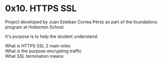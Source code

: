 # 0x10. HTTPS SSL

Project developed by Juan Esteban Correa Pérez as part of the foundations program at Holberton School.

It's purpose is to help the student understand:

What is HTTPS SSL 2 main roles<br />
What is the purpose encrypting traffic<br />
What SSL termination means<br />
